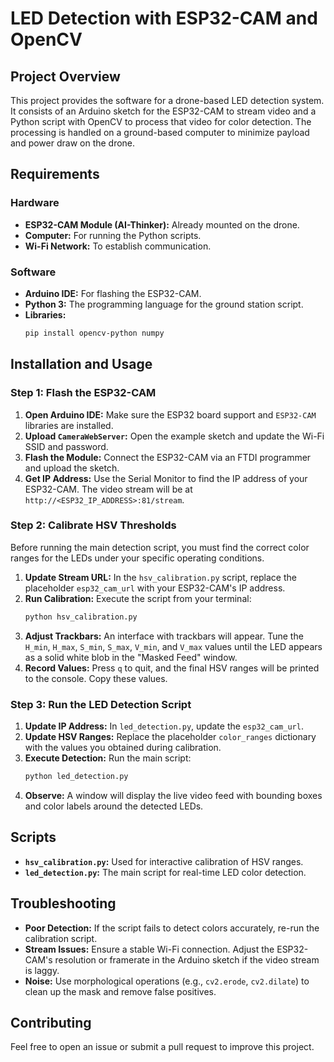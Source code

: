 # LED Detection with ESP32-CAM and OpenCV

## Project Overview
This project provides the software for a drone-based LED detection system. It consists of an Arduino sketch for the ESP32-CAM to stream video and a Python script with OpenCV to process that video for color detection. The processing is handled on a ground-based computer to minimize payload and power draw on the drone.

## Requirements

### Hardware
*   **ESP32-CAM Module (AI-Thinker):** Already mounted on the drone.
*   **Computer:** For running the Python scripts.
*   **Wi-Fi Network:** To establish communication.

### Software
*   **Arduino IDE:** For flashing the ESP32-CAM.
*   **Python 3:** The programming language for the ground station script.
*   **Libraries:**
    ```sh
    pip install opencv-python numpy
    ```

## Installation and Usage

### Step 1: Flash the ESP32-CAM
1.  **Open Arduino IDE:** Make sure the ESP32 board support and `ESP32-CAM` libraries are installed.
2.  **Upload `CameraWebServer`:** Open the example sketch and update the Wi-Fi SSID and password.
3.  **Flash the Module:** Connect the ESP32-CAM via an FTDI programmer and upload the sketch.
4.  **Get IP Address:** Use the Serial Monitor to find the IP address of your ESP32-CAM. The video stream will be at `http://<ESP32_IP_ADDRESS>:81/stream`.

### Step 2: Calibrate HSV Thresholds
Before running the main detection script, you must find the correct color ranges for the LEDs under your specific operating conditions.

1.  **Update Stream URL:** In the `hsv_calibration.py` script, replace the placeholder `esp32_cam_url` with your ESP32-CAM's IP address.
2.  **Run Calibration:** Execute the script from your terminal:
    ```sh
    python hsv_calibration.py
    ```
3.  **Adjust Trackbars:** An interface with trackbars will appear. Tune the `H_min`, `H_max`, `S_min`, `S_max`, `V_min`, and `V_max` values until the LED appears as a solid white blob in the "Masked Feed" window.
4.  **Record Values:** Press `q` to quit, and the final HSV ranges will be printed to the console. Copy these values.

### Step 3: Run the LED Detection Script
1.  **Update IP Address:** In `led_detection.py`, update the `esp32_cam_url`.
2.  **Update HSV Ranges:** Replace the placeholder `color_ranges` dictionary with the values you obtained during calibration.
3.  **Execute Detection:** Run the main script:
    ```sh
    python led_detection.py
    ```
4.  **Observe:** A window will display the live video feed with bounding boxes and color labels around the detected LEDs.

## Scripts
*   **`hsv_calibration.py`:** Used for interactive calibration of HSV ranges.
*   **`led_detection.py`:** The main script for real-time LED color detection.

## Troubleshooting
*   **Poor Detection:** If the script fails to detect colors accurately, re-run the calibration script.
*   **Stream Issues:** Ensure a stable Wi-Fi connection. Adjust the ESP32-CAM's resolution or framerate in the Arduino sketch if the video stream is laggy.
*   **Noise:** Use morphological operations (e.g., `cv2.erode`, `cv2.dilate`) to clean up the mask and remove false positives.

## Contributing
Feel free to open an issue or submit a pull request to improve this project.

